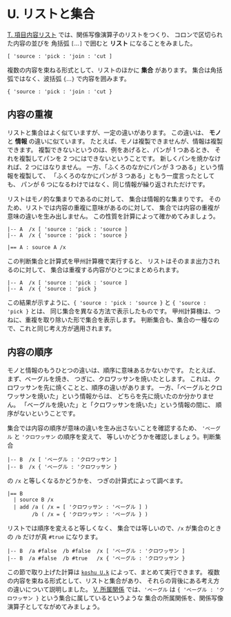 # U. リストと集合



[T. 項目内容リスト][T] では、関係写像演算子のリストをつくり、
コロンで区切られた内容の並びを
角括弧 `[`...`]` で囲むと **リスト** になることをみました。

``` text
[ 'source : 'pick : 'join : 'cut ]
```

複数の内容を束ねる形式として、リストのほかに **集合** があります。
集合は角括弧ではなく、波括弧 `{`...`}` で内容を囲みます。

``` text
{ 'source : 'pick : 'join : 'cut }
```


## 内容の重複

リストと集合はよく似ていますが、一定の違いがあります。
この違いは、 **モノ** と **情報** の違いに似ています。
たとえば、モノは複製できませんが、情報は複製できます。
複製できないというのは、例をあげると、パンが 1 つあるとき、
それを複製してパンを 2 つにはできないということです。
新しくパンを焼かなければ、2 つにはなりません。
一方、「ふくろのなかにパンが 3 つある」という情報を複製して、
「ふくろのなかにパンが 3 つある」ともう一度言ったとしても、
パンが 6 つになるわけではなく、同じ情報が繰り返されただけです。

リストはモノ的な集まりであるのに対して、
集合は情報的な集まりです。
そのため、リストでは内容の重複に意味があるのに対して、
集合では内容の重複が意味の違いを生み出しません。
この性質を計算によって確かめてみましょう。

``` text
|-- A  /x [ 'source : 'pick : 'source ]
|-- A  /x { 'source : 'pick : 'source }

|== A : source A /x
```

この判断集合と計算式を甲州計算機で実行すると、
リストはそのまま出力されるのに対して、
集合は重複する内容がひとつにまとめられます。

``` text
|-- A  /x [ 'source : 'pick : 'source ]
|-- A  /x { 'source : 'pick }
```

この結果が示すように、`{ 'source : 'pick : 'source }`
と `{ 'source : 'pick }` とは、
同じ集合を異なる方法で表示したものです。
甲州計算機は、つねに、重複を取り除いた形で集合を表示します。
判断集合も、集合の一種なので、これと同じ考え方が適用されます。


## 内容の順序

モノと情報のもうひとつの違いは、順序に意味あるかないかです。
たとえば、まず、ベーグルを焼き、
つぎに、クロワッサンを焼いたとします。
これは、クロワッサンを先に焼くことと、順序の違いがあります。
一方、「ベーグルとクロワッサンを焼いた」という情報からは、
どちらを先に焼いたのか分かりません。
「ベーグルを焼いた」と「クロワッサンを焼いた」という情報の間に、
順序がないということです。

集合では内容の順序が意味の違いを生み出さないことを確認するため、
`'ベーグル` と `'クロワッサン` の順序を変えて、
等しいかどうかを確認しましょう。判断集合

``` text
|-- B  /x [ 'ベーグル : 'クロワッサン ]
|-- B  /x { 'ベーグル : 'クロワッサン }
```

の `/x` と等しくなるかどうかを、
つぎの計算式によって調べます。

``` text
|== B
  | source B /x
  | add /a ( /x = [ 'クロワッサン : 'ベーグル ] )
        /b ( /x = { 'クロワッサン : 'ベーグル } )
```

リストでは順序を変えると等しくなく、
集合では等しいので、`/x` が集合のときの
`/b` だけが真 `#true` になります。

``` text
|-- B  /a #false  /b #false  /x [ 'ベーグル : 'クロワッサン ]
|-- B  /a #false  /b #true   /x { 'ベーグル : 'クロワッサン }
```

この節で取り上げた計算は [`koshu U.k`][U.k]
によって、まとめて実行できます。
複数の内容を束ねる形式として、リストと集合があり、
それらの背後にある考え方の違いについて説明しました。
[V. 所属関係][V] では、`'ベーグル` は `{ 'ベーグル : 'クロワッサン }` 
という集合に属しているというような
集合の所属関係を、関係写像演算子としてながめてみましょう。



[T]:     ../T
[U.k]:   U.k
[V]:     ../V

